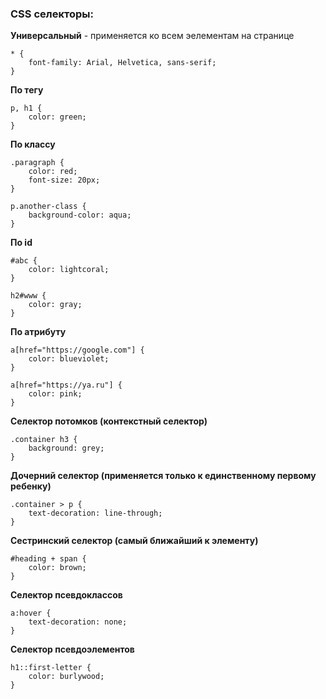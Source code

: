 ### CSS селекторы:

**Универсальный** - применяется ко всем эелементам на странице
```
* {
    font-family: Arial, Helvetica, sans-serif;
}
```
**По тегу**
```
p, h1 {
    color: green;
}
```
**По классу**
```
.paragraph {
    color: red;
    font-size: 20px;
}
```
```
p.another-class {
    background-color: aqua;
}
```
**По id**
```
#abc {
    color: lightcoral;
}
```
```
h2#www {
    color: gray;
}
```
**По атрибуту**
```
a[href="https://google.com"] {
    color: blueviolet;
}
```
```
a[href="https://ya.ru"] {
    color: pink;
}
```
**Селектор потомков (контекстный селектор)**
```
.container h3 {
    background: grey;
}
```
**Дочерний селектор (применяется только к единственному первому ребенку)**
```
.container > p {
    text-decoration: line-through;
}
```
**Сестринский селектор (самый ближайший к элементу)**
```
#heading + span {
    color: brown;
}
```
**Селектор псевдоклассов**
```
a:hover {
    text-decoration: none;
}
```
**Селектор псевдоэлементов**
```
h1::first-letter {
    color: burlywood;
}
```

